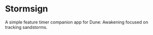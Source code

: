 # Stormsign
A simple feature timer companion app for Dune: Awakening focused on tracking sandstorms.

